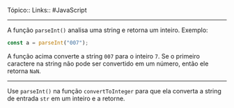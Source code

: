 Tópico::
Links:: #JavaScript 

---

A função `parseInt()` analisa uma string e retorna um inteiro. Exemplo:

```js
const a = parseInt("007");
```

A função acima converte a string `007` para o inteiro `7`. Se o primeiro caractere na string não pode ser convertido em um número, então ele retorna `NaN`.

---

Use `parseInt()` na função `convertToInteger` para que ela converta a string de entrada `str` em um inteiro e a retorne.